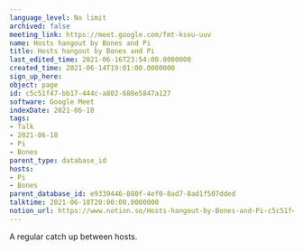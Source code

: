 ```yaml
---
language_level: No limit
archived: false
meeting_link: https://meet.google.com/fmt-ksxu-uuv
name: Hosts hangout by Bones and Pi
title: Hosts hangout by Bones and Pi
last_edited_time: 2021-06-16T23:54:00.0000000
created_time: 2021-06-14T19:01:00.0000000
sign_up_here: 
object: page
id: c5c51f47-bb17-444c-a802-688e5847a127
software: Google Meet
indexDate: 2021-06-18
tags:
- Talk
- 2021-06-18
- Pi
- Bones
parent_type: database_id
hosts:
- Pi
- Bones
parent_database_id: e9339446-880f-4ef0-8ad7-8ad1f507dded
talktime: 2021-06-18T20:00:00.0000000
notion_url: https://www.notion.so/Hosts-hangout-by-Bones-and-Pi-c5c51f47bb17444ca802688e5847a127
---
```


A regular catch up between hosts.


